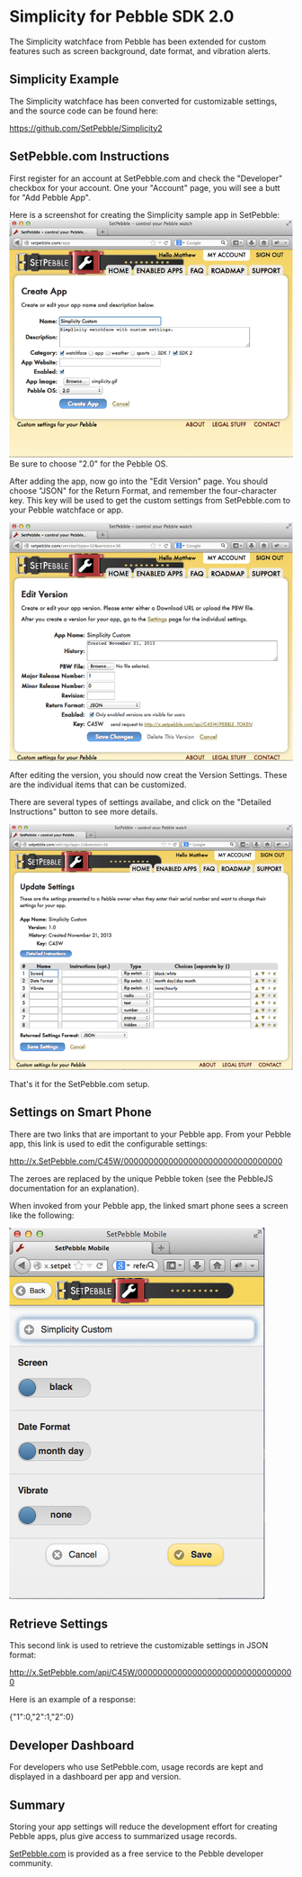 # Simplicity for Pebble SDK 2.0

The Simplicity watchface from Pebble has been extended for custom features such as screen background, date format, and vibration alerts.


## Simplicity Example

The Simplicity watchface has been converted for customizable settings, and the source code can be found here:

<https://github.com/SetPebble/Simplicity2>


## SetPebble.com Instructions

First register for an account at SetPebble.com and check the "Developer" checkbox for your account.  One your "Account" page, you will see a butt for "Add Pebble App".

Here is a screenshot for creating the Simplicity sample app in SetPebble:
![Create App](https://github.com/SetPebble/Simplicity2/raw/master/design/create-app.png "Create App")
Be sure to choose "2.0" for the Pebble OS.

After adding the app, now go into the "Edit Version" page.  You should choose "JSON" for the Return Format, and remember the four-character key.  This key will be used to get the custom settings from SetPebble.com to your Pebble watchface or app.

![Edit Version](https://github.com/SetPebble/Simplicity2/raw/master/design/edit-version.png "Create App")

After editing the version, you should now creat the Version Settings.  These are the individual items that can be customized.

There are several types of settings availabe, and click on the "Detailed Instructions" button to see more details.

![Version Settings](https://github.com/SetPebble/Simplicity2/raw/master/design/edit-settings.png "Version Settings")

That's it for the SetPebble.com setup.


## Settings on Smart Phone

There are two links that are important to your Pebble app.  From your Pebble app, this link is used to edit the configurable settings:

<http://x.SetPebble.com/C45W/00000000000000000000000000000000>

The zeroes are replaced by the unique Pebble token (see the PebbleJS documentation for an explanation).

When invoked from your Pebble app, the linked smart phone sees a screen like the following:

![Settings](https://github.com/SetPebble/Simplicity2/raw/master/design/settings.png "Settings")


## Retrieve Settings

This second link is used to retrieve the customizable settings in JSON format:

<http://x.SetPebble.com/api/C45W/00000000000000000000000000000000>

Here is an example of a response:

{"1":0,"2":1,"2":0}


## Developer Dashboard

For developers who use SetPebble.com, usage records are kept and displayed in a dashboard per app and version.


## Summary

Storing your app settings will reduce the development effort for creating Pebble apps, plus give access to summarized usage records.

[SetPebble.com](http://SetPebble.com "SetPebble.com") is provided as a free service to the Pebble developer community.
